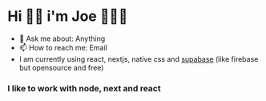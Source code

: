 # Hi 👋🏻 i'm Joe 🧑🏻‍💻

- 💬 Ask me about: Anything
- 📫 How to reach me: Email
- I am currently using react, nextjs, native css and [supabase](https://supabase.com/) (like firebase but opensource and free)

### I like to work with node, next and react
